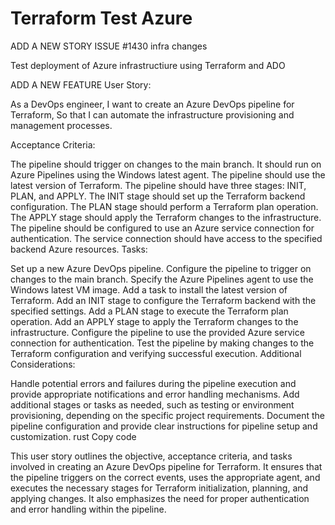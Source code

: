 # Terraform Test Azure

ADD A NEW STORY ISSUE #1430   infra changes 

Test deployment of Azure infrastructiure using Terraform and ADO

ADD A NEW FEATURE User Story:

As a DevOps engineer,
I want to create an Azure DevOps pipeline for Terraform,
So that I can automate the infrastructure provisioning and management processes.

Acceptance Criteria:

The pipeline should trigger on changes to the main branch.
It should run on Azure Pipelines using the Windows latest agent.
The pipeline should use the latest version of Terraform.
The pipeline should have three stages: INIT, PLAN, and APPLY.
The INIT stage should set up the Terraform backend configuration.
The PLAN stage should perform a Terraform plan operation.
The APPLY stage should apply the Terraform changes to the infrastructure.
The pipeline should be configured to use an Azure service connection for authentication.
The service connection should have access to the specified backend Azure resources.
Tasks:

Set up a new Azure DevOps pipeline.
Configure the pipeline to trigger on changes to the main branch.
Specify the Azure Pipelines agent to use the Windows latest VM image.
Add a task to install the latest version of Terraform.
Add an INIT stage to configure the Terraform backend with the specified settings.
Add a PLAN stage to execute the Terraform plan operation.
Add an APPLY stage to apply the Terraform changes to the infrastructure.
Configure the pipeline to use the provided Azure service connection for authentication.
Test the pipeline by making changes to the Terraform configuration and verifying successful execution.
Additional Considerations:

Handle potential errors and failures during the pipeline execution and provide appropriate notifications and error handling mechanisms.
Add additional stages or tasks as needed, such as testing or environment provisioning, depending on the specific project requirements.
Document the pipeline configuration and provide clear instructions for pipeline setup and customization.
rust
Copy code

This user story outlines the objective, acceptance criteria, and tasks involved in creating an Azure DevOps pipeline for Terraform. It ensures that the pipeline triggers on the correct events, uses the appropriate agent, and executes the necessary stages for Terraform initialization, planning, and applying changes. It also emphasizes the need for proper authentication and error handling within the pipeline.






